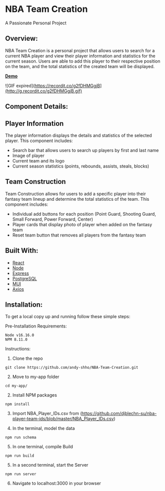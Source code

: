 NBA Team Creation
=================================
A Passionate Personal Project

Overview:
---------
NBA Team Creation is a personal project that allows users to search for a current NBA player and view their player information and statistics for the current season. Users are able to add this player to their respective position on the team, and the total statistics of the created team will be displayed.

**[Demo](https://youtu.be/JW_WZA3yM_g)**

![GIF expired](https://recordit.co/g2fDHMGgjB](http://g.recordit.co/g2fDHMGgjB.gif)


Component Details:
-----------------
Player Information 
-----------------

The player information displays the details and statistics of the selected player. This component includes:
  * Search bar that allows users to search up players by first and last name
  * Image of player 
  * Current team and its logo
  * Current season statistics (points, rebounds, assists, steals, blocks)

Team Construction
-----------------
Team Construction allows for users to add a specific player into their fantasy team lineup and determine the total statistics of the team. This component includes:
  * Individual add buttons for each position (Point Guard, Shooting Guard, Small Forward, Power Forward, Center)
  * Player cards that display photo of player when added on the fantasy team
  * Reset team button that removes all players from the fantasy team

Built With:
-------------
* [React](https://reactjs.org/)
* [Node](https://nodejs.dev/en/)
* [Express](https://expressjs.com/)
* [PostgreSQL](https://www.postgresql.org/)
* [MUI](https://mui.com/)
* [Axios](https://www.axios.com/)

Installation:
-------------
To get a local copy up and running follow these simple steps:

Pre-Installation Requirements:
```
Node v16.16.0
NPM 8.11.0
```
Instructions:
1. Clone the repo

`git clone https://github.com/andy-shho/NBA-Team-Creation.git`

2. Move to my-app folder

`cd my-app/`

2. Install NPM packages

`npm install`

3. Import NBA_Player_IDs.csv from (https://github.com/djblechn-su/nba-player-team-ids/blob/master/NBA_Player_IDs.csv)

4. In the terminal, model the data

`npm run schema`

5. In one terminal, compile Build

`npm run build`

5. In a second terminal, start the Server

`npm run server`

6. Navigate to localhost:3000 in your browser
